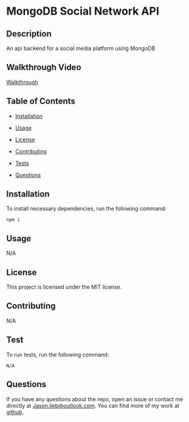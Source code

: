 # MongoDB Social Network API

## Description

An api backend for a social media platform using MongoDB

## Walkthrough Video

[Walkthrough](https://drive.google.com/file/d/1IQQ-VkeitO8Ji3J02wm7j4SdiDeL6gh0/view)

## Table of Contents

- [Installation](#installation)

- [Usage](#usage)

- [License](#license)

- [Contributing](#contributing)

- [Tests](#tests)

- [Questions](#questions)

## Installation

To install necessary dependencies, run the following command:

```
npm i
```

## Usage

N/A

## License

This project is licensed under the MIT license.

## Contributing

N/A

## Test

To run tests, run the following command:

```
N/A
```

## Questions

If you have any questions about the repo, open an issue or contact me directly at Jason.lieb@outlook.com. You can find more of my work at [github](https://github.com/jason-lieb/).

